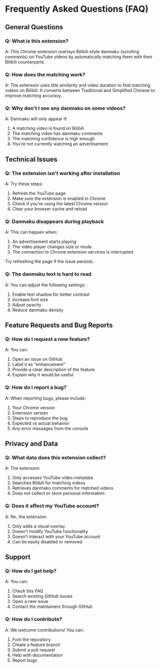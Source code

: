# Frequently Asked Questions (FAQ)

## General Questions

### Q: What is this extension?
A: This Chrome extension overlays Bilibili-style danmaku (scrolling comments) on YouTube videos by automatically matching them with their Bilibili counterparts.

### Q: How does the matching work?
A: The extension uses title similarity and video duration to find matching videos on Bilibili. It converts between Traditional and Simplified Chinese to improve matching accuracy.

### Q: Why don't I see any danmaku on some videos?
A: Danmaku will only appear if:
1. A matching video is found on Bilibili
2. The matching video has danmaku comments
3. The matching confidence is high enough
4. You're not currently watching an advertisement

## Technical Issues

### Q: The extension isn't working after installation
A: Try these steps:
1. Refresh the YouTube page
2. Make sure the extension is enabled in Chrome
3. Check if you're using the latest Chrome version
4. Clear your browser cache and reload

### Q: Danmaku disappears during playback
A: This can happen when:
1. An advertisement starts playing
2. The video player changes size or mode
3. The connection to Chrome extension services is interrupted

Try refreshing the page if the issue persists.

### Q: The danmaku text is hard to read
A: You can adjust the following settings:
1. Enable text shadow for better contrast
2. Increase font size
3. Adjust opacity
4. Reduce danmaku density

## Feature Requests and Bug Reports

### Q: How do I request a new feature?
A: You can:
1. Open an issue on GitHub
2. Label it as "enhancement"
3. Provide a clear description of the feature
4. Explain why it would be useful

### Q: How do I report a bug?
A: When reporting bugs, please include:
1. Your Chrome version
2. Extension version
3. Steps to reproduce the bug
4. Expected vs actual behavior
5. Any error messages from the console

## Privacy and Data

### Q: What data does this extension collect?
A: The extension:
1. Only accesses YouTube video metadata
2. Searches Bilibili for matching videos
3. Retrieves danmaku comments for matched videos
4. Does not collect or store personal information

### Q: Does it affect my YouTube account?
A: No, the extension:
1. Only adds a visual overlay
2. Doesn't modify YouTube functionality
3. Doesn't interact with your YouTube account
4. Can be easily disabled or removed

## Support

### Q: How do I get help?
A: You can:
1. Check this FAQ
2. Search existing GitHub issues
3. Open a new issue
4. Contact the maintainers through GitHub

### Q: How do I contribute?
A: We welcome contributions! You can:
1. Fork the repository
2. Create a feature branch
3. Submit a pull request
4. Help with documentation
5. Report bugs 
